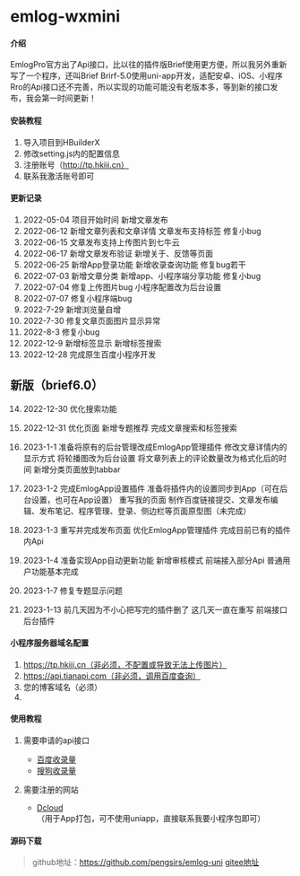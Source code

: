 # emlog-wxmini


#### 介绍
EmlogPro官方出了Api接口，比以往的插件版Brief使用更方便，所以我另外重新写了一个程序，还叫Brief
Brirf-5.0使用uni-app开发，适配安卓、iOS、小程序
Rro的Api接口还不完善，所以实现的功能可能没有老版本多，等到新的接口发布，我会第一时间更新！

#### 安装教程

1.  导入项目到HBuilderX
2.  修改setting.js内的配置信息
3.  注册账号（http://tp.hkiii.cn）
4.  联系我激活账号即可

#### 更新记录

1.  2022-05-04
	项目开始时间
	新增文章发布
2.  2022-06-12
	新增文章列表和文章详情
	文章发布支持标签
	修复小bug
3.  2022-06-15
	文章发布支持上传图片到七牛云 
4.  2022-06-17
	新增文章发布验证
	新增关于、反馈等页面
5.  2022-06-25
	新增App登录功能
	新增收录查询功能
	修复bug若干
6.  2022-07-03
    新增文章分类
	新增app、小程序端分享功能
	修复小bug
7.  2022-07-04
	修复上传图片bug
	小程序配置改为后台设置
8.  2022-07-07
	修复小程序端bug
9.	2022-7-29
	新增浏览量自增
10.	2022-7-30
	修复文章页面图片显示异常
11. 2022-8-3
	修复小bug
12. 2022-12-9
	新增标签显示
	新增标签搜索
13. 2022-12-28
	完成原生百度小程序开发
	
## 新版（brief6.0）
14. 2022-12-30
	优化搜索功能
15. 2022-12-31
	优化页面
	新增专题推荐
	完成文章搜索和标签搜索
16. 2023-1-1
	准备将原有的后台管理改成EmlogApp管理插件
	修改文章详情内的显示方式
	将轮播图改为后台设置
	将文章列表上的评论数量改为格式化后的时间
	新增分类页面放到tabbar
17. 2023-1-2
	完成EmlogApp设置插件
	准备将插件内的设置同步到App（可在后台设置，也可在App设置）
	重写我的页面
	制作百度链接提交、文章发布编辑、发布笔记、程序管理、登录、侧边栏等页面原型图（未完成）
18. 2023-1-3
	重写并完成发布页面
	优化EmlogApp管理插件
	完成目前已有的插件内Api
19. 2023-1-4
	准备实现App自动更新功能
	新增审核模式
	前端接入部分Api
	普通用户功能基本完成
	
20. 2023-1-7
	修复专题显示问题
	
21. 2023-1-13
	前几天因为不小心把写完的插件删了
	这几天一直在重写
	前端接口后台插件
	
#### 小程序服务器域名配置
1. https://tp.hkiii.cn（非必须，不配置或导致无法上传图片）
2. https://api.tianapi.com（非必须，调用百度查询）
3. 您的博客域名（必须） 
4. 
#### 使用教程
1. 需要申请的api接口
	* [百度收录量](https://www.tianapi.com/apiview/203)
	* [搜狗收录量](https://www.tianapi.com/apiview/204)

2. 需要注册的网站
	* [Dcloud](https://dev.dcloud.net.cn/) （用于App打包，可不使用uniapp，直接联系我要小程序包即可）

#### 源码下载
>   github地址：https://github.com/pengsirs/emlog-uni
>   [gitee地址](https://gitee.com/pengsirs/emlog-wxmini)